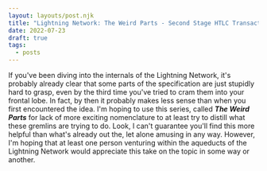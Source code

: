 ```yaml
---
layout: layouts/post.njk
title: "Lightning Network: The Weird Parts - Second Stage HTLC Transactions"
date: 2022-07-23
draft: true
tags: 
  - posts
---
```


If you've been diving into the internals of the Lightning Network, it's probably already clear
that some parts of the specification are just stupidly hard to grasp, even by the third time you've
tried to cram them into your frontal lobe. In fact, by then it probably makes less sense than when
you first encountered the idea. I'm hoping to use this series, called **_The Weird Parts_** for lack of
more exciting nomenclature to at least try to distill what these gremlins are trying to do.
Look, I can't guarantee you'll find this more helpful than what's already out the, let alone amusing in
any way. However, I'm hoping that at least one person venturing within the aqueducts of the Lightning Network
would appreciate this take on the topic in some way or another.
